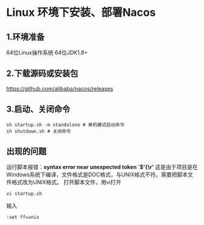 # Linux 环境下安装、部署Nacos


## 1.环境准备

64位Linux操作系统
64位JDK1.8+

## 2.下载源码或安装包

https://github.com/alibaba/nacos/releases
## 3.启动、关闭命令

```shell
sh startup.sh -m standalone # 单机模式启动命令
sh shutdown.sh # 关闭命令
```
## 出现的问题

运行脚本报错：**syntax error near unexpected token `$'{\r'**
这是由于项目是在Windows系统下编译，文件格式是DOC格式，与UNIX格式不符。需要把脚本文件格式改为UNIX格式。
打开脚本文件，用vi打开
```shell
vi startup.sh
```
输入
```shell
:set ff=unix
```
